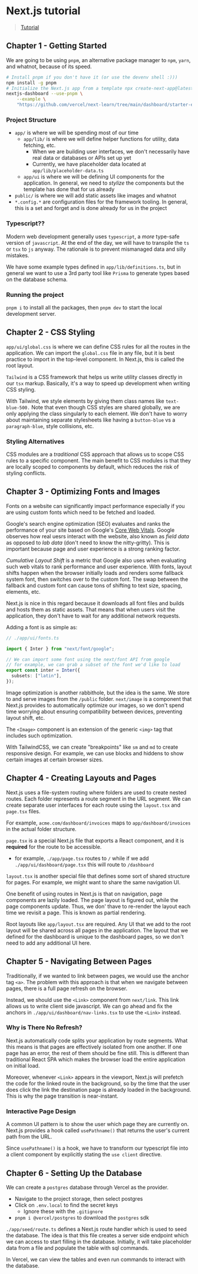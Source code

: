 # Next.js tutorial

> [Tutorial](https://nextjs.org/learn/dashboard-app)

## Chapter 1 - Getting Started

We are going to be using `pnpm`, an alternative package manager to
`npm`, `yarn`, and whatnot, because of its speed.

```bash
# Install pnpm if you don't have it (or use the devenv shell :)))
npm install -g pnpm
# Initialize the Next.js app from a template npx create-next-app@latest
nextjs-dashboard --use-pnpm \
    --example \
    "https://github.com/vercel/next-learn/tree/main/dashboard/starter-example"
```

### Project Structure

- `app/` is where we will be spending most of our time
  - `app/lib/` is where we will define helper functions for utility, data
    fetching, etc.
    - When we are building user interfaces, we don't necessarily have real data
      or databases or APIs set up yet
    - Currently, we have placeholder data located at
      `app/lib/placeholder-data.ts`
  - `app/ui` is where we will be defining UI components for the application. In
    general, we need to _stylize_ the components but the template has done that
    for us already
- `public/` is where we will add static assets like images and whatnot
- `*.config.*` are configuration files for the framework tooling. In general,
  this is a set and forget and is done already for us in the project

### Typescript??

Modern web development generally uses `typescript`, a _more_ type-safe version
of `javascript`. At the end of the day, we will have to transpile the `ts` or
`tsx` to `js` anyway. The rationale is to prevent mismanaged data and silly
mistakes.

We have some example types defined in `app/lib/definitions.ts`, but in general
we want to use a 3rd party tool like `Prisma` to generate types based on the
database schema.

### Running the project

`pnpm i` to install all the packages, then `pnpm dev` to start the local
development server.

## Chapter 2 - CSS Styling

`app/ui/global.css` is where we can define CSS rules for all the routes in the
application. We can import the `global.css` file in any file, but it is best
practice to import in the top-level component. In Next.js, this is called the
root layout.

`Tailwind` is a CSS framework that helps us write utility classes directly in
our `tsx` markup. Basically, it's a way to speed up development when writing CSS
styling.

With Tailwind, we style elements by giving them class names like
`text-blue-500.` Note that even though CSS styles are shared globally, we are
only applying the class singularly to each element. We don't have to worry about
maintaining separate stylesheets like having a `button-blue` vs a
`paragraph-blue`, style collisions, etc.

### Styling Alternatives

CSS modules are a _traditional_ CSS approach that allows us to scope CSS rules
to a specific component. The main benefit to CSS modules is that they are
locally scoped to components by default, which reduces the risk of styling
conflicts.

## Chapter 3 - Optimizing Fonts and Images

Fonts on a website can significantly impact performance especially if you are
using custom fonts which need to be fetched and loaded.

Google's search engine optimization (SEO) evaluates and ranks the performance of
your site based on Google's [Core Web
Vitals](https://developers.google.com/search/docs/appearance/core-web-vitals).
Google observes how real uesrs interact with the website, also known as _field
data_ as opposed to _lab data_ (don't need to know the nitty-gritty). This is
important because page and user experience is a strong ranking factor.

_Cumulative Layout Shift_ is a metric that Google also uses when evaluating such
web vitals to rank performance and user experience. With fonts, layout shifts
happen when the browser initially loads and renders some fallback system font,
then switches over to the custom font. The swap between the fallback and custom
font can cause tons of shifting to text size, spacing, elements, etc.

Next.js is nice in this regard because it downloads all font files and builds
and hosts them as static assets. That means that when users visit the
application, they don't have to wait for any additional network requests.

Adding a font is as simple as:

```typescript
// ./app/ui/fonts.ts

import { Inter } from "next/font/google";

// We can import some font using the next/font API from google
// for example, we can grab a subset of the font we'd like to load
export const inter = Inter({
  subsets: ["latin"],
});
```

Image optimization is another rabbithole, but the idea is the same. We store to
and serve images from the `/public` folder. `next/image` is a component that
Next.js provides to automatically optimize our images, so we don't spend time
worrying about ensuring compatibility between devices, preventing layout shift,
etc.

The `<Image>` component is an extension of the generic `<img>` tag that includes
such optimization.

With TailwindCSS, we can create "breakpoints" like `sm` and `md` to create
responsive design. For example, we can use blocks and hiddens to show certain
images at certain browser sizes.

## Chapter 4 - Creating Layouts and Pages

Next.js uses a file-system routing where folders are used to create nested
routes. Each folder represents a route segment in the URL segment. We can create
separate user interfaces for each route using the `layout.tsx` and `page.tsx`
files.

For example, `acme.com/dashboard/invoices` maps to `app/dashboard/invoices` in
the actual folder structure.

`page.tsx` is a special Next.js file that exports a React component, and it is
**required** for the route to be accessible.

- for example, `./app/page.tsx` routes to `/` while if we add
  `./app/ui/dashboard/page.tsx` this will route to `/dashboard`

`layout.tsx` is another special file that defines some sort of shared structure
for pages. For example, we might want to share the same navigation UI.

One benefit of using routes in Next.js is that on navigation, page components
are lazily loaded. The page layout is figured out, while the page components
update. Thus, we don' thave to re-render the layout each time we revisit a page.
This is known as partial rendering.

Root layouts like `app/layout.tsx` are required. Any UI that we add to the root
layout will be shared across all pages in the application. The layout that we
defined for the dashboard is unique to the dashboard pages, so we don't need to
add any additional UI here.

## Chapter 5 - Navigating Between Pages

Traditionally, if we wanted to link between pages, we would use the anchor tag
`<a>`. The problem with this approach is that when we navigate between pages,
there is a full page refresh on the browser.

Instead, we should use the `<Link>` component from `next/link`. This link allows
us to write client side javascript. We can go ahead and fix the anchors in
`./app/ui/dashboard/nav-links.tsx` to use the `<Link>` instead.

### Why is There No Refresh?

Next.js automatically code splits your application by route segments. What this
means is that pages are effectively isolated from one another. If one page has
an error, the rest of them should be fine still. This is different than
traditional React SPA which makes the browser load the entire application on
initial load.

Moreover, whenever `<Link>` appears in the viewport, Next.js will prefetch the
code for the linked route in the background, so by the time that the user does
click the link the destination page is already loaded in the background. This is
why the page transition is near-instant.

### Interactive Page Design

A common UI pattern is to show the user which page they are currently on.
Next.js provides a hook called `usePathname()` that returns the user's current
path from the URL.

Since `usePathname()` is a hook, we have to transform our typescript file into a
client component by explicitly stating the `use client` directive.

## Chapter 6 - Setting Up the Database

We can create a `postgres` database through Vercel as the provider.

- Navigate to the project storage, then select postgres
- Click on `.env.local` to find the secret keys
  - Ignore these with the `.gitignore`
- `pnpm i @vercel/postgres` to download the `postgres` sdk

`./app/seed/route.ts` defines a Next.js route handler which is used to seed the
database. The idea is that this file creates a server side endpoint which we can
access to start filling in the database. Initially, it will take placeholder
data from a file and populate the table with sql commands.

In Vercel, we can view the tables and even run commands to interact with the
database.
